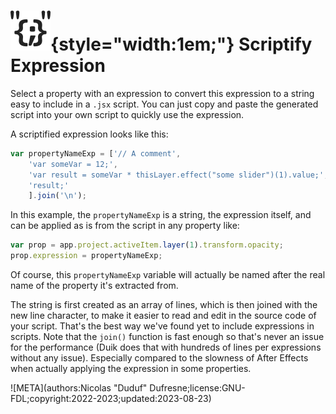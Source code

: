 # ![](../../../img/duik/icons/scriptify_expression.svg){style="width:1em;"} Scriptify Expression

Select a property with an expression to convert this expression to a string easy to include in a `.jsx` script. You can just copy and paste the generated script into your own script to quickly use the expression.

A scriptified expression looks like this:

```js
var propertyNameExp = ['// A comment',
	'var someVar = 12;',
	'var result = someVar * thisLayer.effect("some slider")(1).value;',
	'result;'
	].join('\n');
```

In this example, the `propertyNameExp` is a string, the expression itself, and can be applied as is from the script in any property like:

```js
var prop = app.project.activeItem.layer(1).transform.opacity;
prop.expression = propertyNameExp;
```

Of course, this `propertyNameExp` variable will actually be named after the real name of the property it's extracted from.

The string is first created as an array of lines, which is then joined with the new line character, to make it easier to read and edit in the source code of your script. That's the best way we've found yet to include expressions in scripts. Note that the `join()` function is fast enough so that's never an issue for the performance (Duik does that with hundreds of lines per expressions without any issue). Especially compared to the slowness of After Effects when actually applying the expression in some properties.


![META](authors:Nicolas "Duduf" Dufresne;license:GNU-FDL;copyright:2022-2023;updated:2023-08-23)
